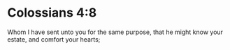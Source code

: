 # Colossians 4:8

Whom I have sent unto you for the same purpose, that he might know your estate, and comfort your hearts;